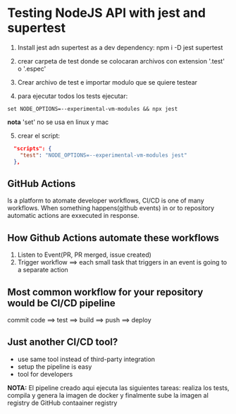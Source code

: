 # Testing NodeJS API with jest and supertest

1. Install jest adn supertest as a dev dependency: npm i -D jest supertest
2. crear carpeta de test donde se colocaran archivos con extension '.test' o '.espec'

3. Crear archivo de test e importar modulo que se quiere testear
4. para ejecutar todos los tests ejecutar:

```terminal
set NODE_OPTIONS=--experimental-vm-modules && npx jest
```

**nota** 'set' no se usa en linux y mac

5. crear el script:

```json
  "scripts": {
    "test": "NODE_OPTIONS=--experimental-vm-modules jest"
  },
```

## GitHub Actions

Is a platform to atomate developer workflows, CI/CD is one of many workflows.
When something happens(github events) in or to repository automatic actions are exxecuted in response.

## How Github Actions automate these workflows

1. Listen to Event(PR, PR merged, issue created)
2. Trigger workflow ==> each small task that triggers in an event is going to a separate action

## Most common workflow for your repository would be CI/CD pipeline

commit code ==> test ==> build ==> push ==> deploy

## Just another CI/CD tool?

* use same tool instead of third-party integration
* setup the pipeline is easy
* tool for developers

**NOTA:** El pipeline creado aqui ejecuta las siguientes tareas: realiza los tests, compila y genera la imagen de docker y finalmente sube la imagen al registry de GitHub contaainer registry

